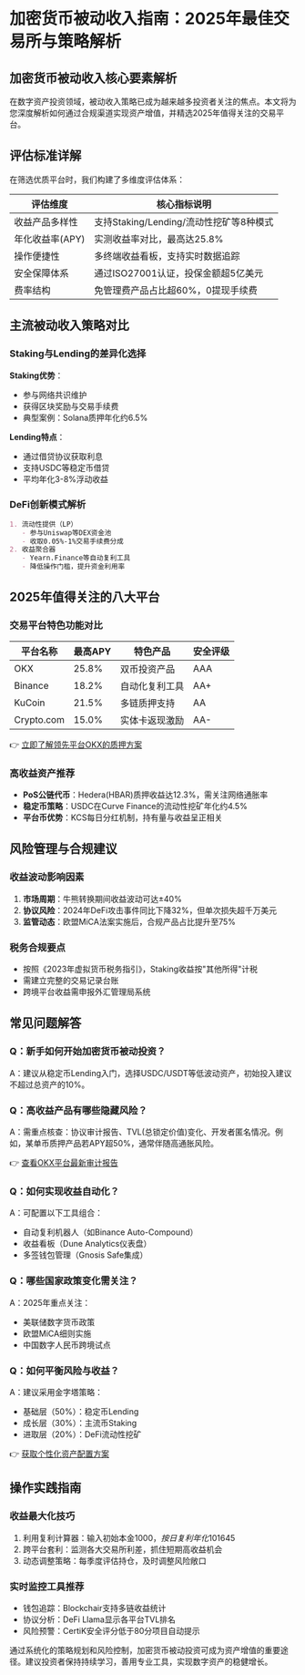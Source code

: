 # 加密货币被动收入指南：2025年最佳交易所与策略解析

## 加密货币被动收入核心要素解析

在数字资产投资领域，被动收入策略已成为越来越多投资者关注的焦点。本文将为您深度解析如何通过合规渠道实现资产增值，并精选2025年值得关注的交易平台。

## 评估标准详解

在筛选优质平台时，我们构建了多维度评估体系：

| 评估维度          | 核心指标说明                          |
|-------------------|-------------------------------------|
| 收益产品多样性    | 支持Staking/Lending/流动性挖矿等8种模式 |
| 年化收益率(APY)   | 实测收益率对比，最高达25.8%           |
| 操作便捷性        | 多终端收益看板，支持实时数据追踪       |
| 安全保障体系      | 通过ISO27001认证，投保金额超5亿美元   |
| 费率结构          | 免管理费产品占比超60%，0提现手续费    |

## 主流被动收入策略对比

### Staking与Lending的差异化选择

**Staking优势**：
- 参与网络共识维护
- 获得区块奖励与交易手续费
- 典型案例：Solana质押年化约6.5%

**Lending特点**：
- 通过借贷协议获取利息
- 支持USDC等稳定币借贷
- 平均年化3-8%浮动收益

### DeFi创新模式解析

```markdown
1. 流动性提供（LP）
   - 参与Uniswap等DEX资金池
   - 收取0.05%-1%交易手续费分成
2. 收益聚合器
   - Yearn.Finance等自动复利工具
   - 降低操作门槛，提升资金利用率
```

## 2025年值得关注的八大平台

### 交易平台特色功能对比

| 平台名称     | 最高APY   | 特色产品          | 安全评级 |
|------------|---------|-----------------|--------|
| OKX        | 25.8%   | 双币投资产品       | AAA    |
| Binance    | 18.2%   | 自动化复利工具     | AA+    |
| KuCoin     | 21.5%   | 多链质押支持       | AA     |
| Crypto.com | 15.0%   | 实体卡返现激励     | AA-    |

👉 [立即了解领先平台OKX的质押方案](https://bit.ly/okx_welcome)

### 高收益资产推荐

- **PoS公链代币**：Hedera(HBAR)质押收益达12.3%，需关注网络通胀率
- **稳定币策略**：USDC在Curve Finance的流动性挖矿年化约4.5%
- **平台币优势**：KCS每日分红机制，持有量与收益呈正相关

## 风险管理与合规建议

### 收益波动影响因素

1. **市场周期**：牛熊转换期间收益波动可达±40%
2. **协议风险**：2024年DeFi攻击事件同比下降32%，但单次损失超千万美元
3. **监管动态**：欧盟MiCA法案实施后，合规产品占比提升至75%

### 税务合规要点

- 按照《2023年虚拟货币税务指引》，Staking收益按"其他所得"计税
- 需建立完整的交易记录台账
- 跨境平台收益需申报外汇管理局系统

## 常见问题解答

### Q：新手如何开始加密货币被动投资？
A：建议从稳定币Lending入门，选择USDC/USDT等低波动资产，初始投入建议不超过总资产的10%。

### Q：高收益产品有哪些隐藏风险？
A：需重点核查：协议审计报告、TVL(总锁定价值)变化、开发者匿名情况。例如，某单币质押产品若APY超50%，通常伴随高通胀风险。

👉 [查看OKX平台最新审计报告](https://bit.ly/okx_welcome)

### Q：如何实现收益自动化？
A：可配置以下工具组合：
- 自动复利机器人（如Binance Auto-Compound）
- 收益看板（Dune Analytics仪表盘）
- 多签钱包管理（Gnosis Safe集成）

### Q：哪些国家政策变化需关注？
A：2025年重点关注：
- 美联储数字货币政策
- 欧盟MiCA细则实施
- 中国数字人民币跨境试点

### Q：如何平衡风险与收益？
A：建议采用金字塔策略：
- 基础层（50%）：稳定币Lending
- 成长层（30%）：主流币Staking
- 进取层（20%）：DeFi流动性挖矿

👉 [获取个性化资产配置方案](https://bit.ly/okx_welcome)

## 操作实践指南

### 收益最大化技巧
1. 利用复利计算器：输入初始本金$1000，按日复利年化10%可实现本息$1645
2. 跨平台套利：监测各大交易所利差，抓住短期高收益机会
3. 动态调整策略：每季度评估持仓，及时调整风险敞口

### 实时监控工具推荐
- 钱包追踪：Blockchair支持多链收益统计
- 协议分析：DeFi Llama显示各平台TVL排名
- 风险预警：CertiK安全评分低于80分项目自动提示

通过系统化的策略规划和风险控制，加密货币被动投资可成为资产增值的重要途径。建议投资者保持持续学习，善用专业工具，实现数字资产的稳健增长。